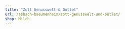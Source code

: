 ```yaml
---
title: "Zott Genusswelt & Outlet"
url: /asbach-baeumenheim/zott-genusswelt-und-outlet/
shop: Milch
---
```

